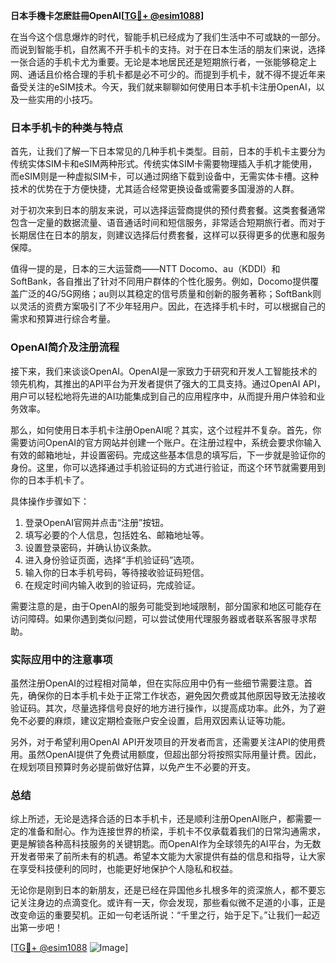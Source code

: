 **日本手機卡怎麽註冊OpenAI[[TG💪+ @esim1088](https://t.me/s/esim1088)]**

在当今这个信息爆炸的时代，智能手机已经成为了我们生活中不可或缺的一部分。而说到智能手机，自然离不开手机卡的支持。对于在日本生活的朋友们来说，选择一张合适的手机卡尤为重要。无论是本地居民还是短期旅行者，一张能够稳定上网、通话且价格合理的手机卡都是必不可少的。而提到手机卡，就不得不提近年来备受关注的eSIM技术。今天，我们就来聊聊如何使用日本手机卡注册OpenAI，以及一些实用的小技巧。

### 日本手机卡的种类与特点

首先，让我们了解一下日本常见的几种手机卡类型。目前，日本的手机卡主要分为传统实体SIM卡和eSIM两种形式。传统实体SIM卡需要物理插入手机才能使用，而eSIM则是一种虚拟SIM卡，可以通过网络下载到设备中，无需实体卡槽。这种技术的优势在于方便快捷，尤其适合经常更换设备或需要多国漫游的人群。

对于初次来到日本的朋友来说，可以选择运营商提供的预付费套餐。这类套餐通常包含一定量的数据流量、语音通话时间和短信服务，非常适合短期旅行者。而对于长期居住在日本的朋友，则建议选择后付费套餐，这样可以获得更多的优惠和服务保障。

值得一提的是，日本的三大运营商——NTT Docomo、au（KDDI）和SoftBank，各自推出了针对不同用户群体的个性化服务。例如，Docomo提供覆盖广泛的4G/5G网络；au则以其稳定的信号质量和创新的服务著称；SoftBank则以灵活的资费方案吸引了不少年轻用户。因此，在选择手机卡时，可以根据自己的需求和预算进行综合考量。

### OpenAI简介及注册流程

接下来，我们来谈谈OpenAI。OpenAI是一家致力于研究和开发人工智能技术的领先机构，其推出的API平台为开发者提供了强大的工具支持。通过OpenAI API，用户可以轻松地将先进的AI功能集成到自己的应用程序中，从而提升用户体验和业务效率。

那么，如何使用日本手机卡注册OpenAI呢？其实，这个过程并不复杂。首先，你需要访问OpenAI的官方网站并创建一个账户。在注册过程中，系统会要求你输入有效的邮箱地址，并设置密码。完成这些基本信息的填写后，下一步就是验证你的身份。这里，你可以选择通过手机验证码的方式进行验证，而这个环节就需要用到你的日本手机卡了。

具体操作步骤如下：
1. 登录OpenAI官网并点击“注册”按钮。
2. 填写必要的个人信息，包括姓名、邮箱地址等。
3. 设置登录密码，并确认协议条款。
4. 进入身份验证页面，选择“手机验证码”选项。
5. 输入你的日本手机号码，等待接收验证码短信。
6. 在规定时间内输入收到的验证码，完成验证。

需要注意的是，由于OpenAI的服务可能受到地域限制，部分国家和地区可能存在访问障碍。如果你遇到类似问题，可以尝试使用代理服务器或者联系客服寻求帮助。

### 实际应用中的注意事项

虽然注册OpenAI的过程相对简单，但在实际应用中仍有一些细节需要注意。首先，确保你的日本手机卡处于正常工作状态，避免因欠费或其他原因导致无法接收验证码。其次，尽量选择信号良好的地方进行操作，以提高成功率。此外，为了避免不必要的麻烦，建议定期检查账户安全设置，启用双因素认证等功能。

另外，对于希望利用OpenAI API开发项目的开发者而言，还需要关注API的使用费用。虽然OpenAI提供了免费试用额度，但超出部分将按照实际用量计费。因此，在规划项目预算时务必提前做好估算，以免产生不必要的开支。

### 总结

综上所述，无论是选择合适的日本手机卡，还是顺利注册OpenAI账户，都需要一定的准备和耐心。作为连接世界的桥梁，手机卡不仅承载着我们的日常沟通需求，更是解锁各种高科技服务的关键钥匙。而OpenAI作为全球领先的AI平台，为无数开发者带来了前所未有的机遇。希望本文能为大家提供有益的信息和指导，让大家在享受科技便利的同时，也能更好地保护个人隐私和权益。

无论你是刚到日本的新朋友，还是已经在异国他乡扎根多年的资深旅人，都不要忘记关注身边的点滴变化。或许有一天，你会发现，那些看似微不足道的小事，正是改变命运的重要契机。正如一句老话所说：“千里之行，始于足下。”让我们一起迈出第一步吧！

[[TG💪+ @esim1088](https://t.me/s/esim1088) ![Image](https://i.postimg.cc/4NQfJmqS/Snipaste-2025-05-13-00-14-12.png)]